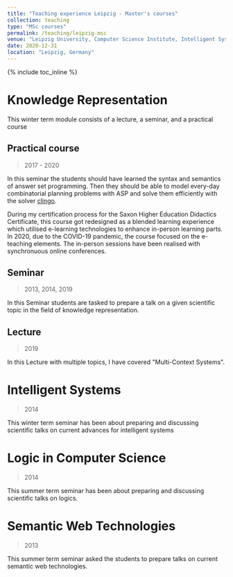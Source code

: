 ```yaml
---
title: "Teaching experience Leipzig - Master's courses"
collection: teaching
type: "MSc courses"
permalink: /teaching/leipzig-msc
venue: "Leipzig University, Computer Science Institute, Intelligent Systems Group"
date: 2020-12-31
location: "Leipzig, Germany"
---
```

{% include toc_inline %}



Knowledge Representation
======
This winter term module consists of a lecture, a seminar, and a practical course

## Practical course
> 2017 - 2020

In this seminar the students should have learned the syntax and semantics of answer set programming.
Then they should be able to model every-day combinatorial planning problems with ASP and solve them efficiently with the solver [clingo](https://potassco.org/clingo/).

During my certification process for the Saxon Higher Education Didactics Certificate, this course got redesigned as a blended learning experience which utilised e-learning technologies to enhance in-person learning parts.
In 2020, due to the COVID-19 pandemic, the course focused on the e-teaching elements. The in-person sessions have been realised with synchronuous online conferences. 

## Seminar 
> 2013, 2014, 2019

In this Seminar students are tasked to prepare a talk on a given scientific topic in the field of knowledge representation.

## Lecture
> 2019

In this Lecture with multiple topics, I have covered "Multi-Context Systems".


Intelligent Systems
======
> 2014

This winter term seminar has been about preparing and discussing scientific talks on current advances for intelligent systems

Logic in Computer Science
======
> 2014

This summer term seminar has been about preparing and discussing scientific talks on logics.

# Semantic Web Technologies
> 2013

This summer term seminar asked the students to prepare talks on current semantic web technologies.
